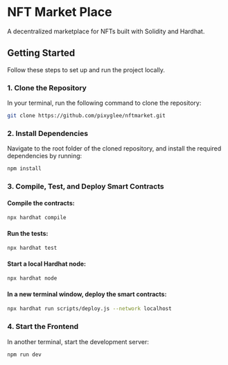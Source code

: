 # NFT Market Place

A decentralized marketplace for NFTs built with Solidity and Hardhat.

## Getting Started

Follow these steps to set up and run the project locally.

### 1. Clone the Repository

In your terminal, run the following command to clone the repository:

```bash
git clone https://github.com/pixyglee/nftmarket.git
```

### 2. Install Dependencies

Navigate to the root folder of the cloned repository, and install the required dependencies by running:

```bash
npm install
```

### 3. Compile, Test, and Deploy Smart Contracts

#### Compile the contracts:

```bash
npx hardhat compile
```

#### Run the tests:

```bash
npx hardhat test
```

#### Start a local Hardhat node:

```bash
npx hardhat node
```

#### In a new terminal window, deploy the smart contracts:

```bash
npx hardhat run scripts/deploy.js --network localhost
```

### 4. Start the Frontend

In another terminal, start the development server:

```bash
npm run dev
```

